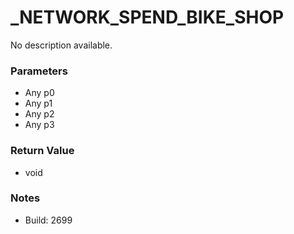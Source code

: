 # _NETWORK_SPEND_BIKE_SHOP

No description available.

### Parameters
* Any p0
* Any p1
* Any p2
* Any p3

### Return Value
* void

### Notes
* Build: 2699

